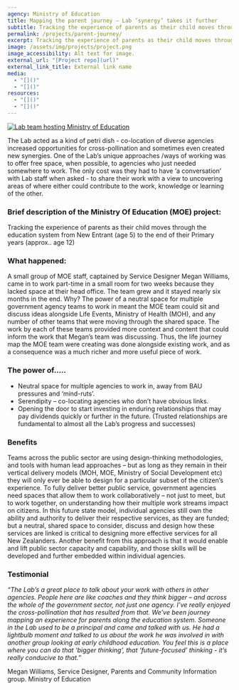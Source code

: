 ```yaml
---
agency: Ministry of Education
title: Mapping the parent journey – Lab ‘synergy’ takes it further
subtitle: Tracking the experience of parents as their child moves through the education system
permalink: /projects/parent-journey/
excerpt: Tracking the experience of parents as their child moves through the education system
image: /assets/img/projects/project.png
image_accessibility: Alt text for image.
external_url: "[Project repo](url)"
external_link_title: External link name
media:
  - "[]()"
  - "[]()"
resources:
  - "[]()"
  - "[]()"
---
```

[![Lab team hosting Ministry of Education](/staging-site/assets/img/projects/parent-journey2.png)](/staging-site/assets/img/projects/parent-journey2.png)

The Lab acted as a kind of petri dish - co-location of diverse agencies increased opportunities for cross-pollination and sometimes even created new synergies.
One of the Lab’s unique approaches /ways of working was to offer free space, when possible, to agencies who just needed somewhere to work. The only cost was they had to have ‘a conversation’ with Lab staff when asked  - to share their work with a view to uncovering areas of where either could contribute to the work, knowledge or learning of the other. 
### Brief description of the Ministry Of Education (MOE) project:
Tracking the experience of parents as their child moves through the education system from New Entrant (age 5) to the end of their Primary years (approx.. age 12)
### What happened:
A small group of MOE staff, captained by Service Designer Megan Williams, came in to work part-time in a small room for two weeks because they lacked space at their head office. The team grew and it stayed nearly six months in the end.
Why? The power of a neutral space for multiple government agency teams to work in meant the MOE team could sit and discuss ideas alongside Life Events, Ministry of Health (MOH), and any number of other teams that were moving through  the shared space.
The work by each of these teams provided more context and content that could inform the work that Megan’s team was discussing. Thus, the life journey map the MOE team were creating was done alongside existing work, and as a consequence was a much richer and more useful piece of work.

### The power of…..
* Neutral space for multiple agencies to work in, away from BAU pressures and ‘mind-ruts’.
* Serendipity – co-locating agencies who don’t have obvious links.
* Opening the door to start investing in enduring relationships that may pay dividends quickly or further in the future. (Trusted relationships are fundamental to almost all the Lab’s progress and successes)
### Benefits
Teams across the public sector are using design-thinking methodologies, and tools with human lead approaches – but as long as they remain in their vertical delivery models (MOH, MOE, Ministry of Social Development etc) they will only ever be able to design for a particular subset of the citizen’s experience. To fully deliver better public service, government agencies need spaces that allow them to work collaboratively – not just to meet, but to work together, on understanding how their multiple work streams impact on citizens.
In this future state model, individual agencies still own the ability and authority to deliver their respective services, as they are funded; but a neutral, shared space to consider, discuss and design how these services are linked is critical to designing more effective services for all New Zealanders.
Another benefit from this approach is that it would enable and lift public sector capacity and capability, and those skills will be developed and further embedded within individual agencies.
### Testimonial
*“The Lab’s a great place to talk about your work with others in other agencies. People here are like coaches and they think bigger – and across the whole of the government sector, not just one agency. I’ve really enjoyed the cross-pollination that has resulted from that. We’ve been journey mapping an experience for parents along the education system.
Someone in the Lab used to be a principal and came and talked with us. He had a lightbulb moment and talked to us about the work he was involved in with another group looking at early childhood education. You feel this is a place where you can do that ‘bigger thinking’, that ‘future-focused’ thinking - it’s really conducive to that.”* 

Megan Williams, Service Designer, Parents and Community Information group. Ministry of Education

